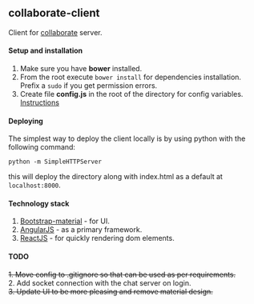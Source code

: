 ## collaborate-client

Client for [collaborate](https://github.com/Pranay92/collaborate) server.

#### Setup and installation

1. Make sure you have **bower** installed.
2. From the root execute ````bower install```` for dependencies installation. Prefix a ````sudo```` if you get permission errors.
3. Create file **config.js** in the root of the directory for config variables. [Instructions](https://github.com/Pranay92/collaborate-client/wiki/Config)

#### Deploying

The simplest way to deploy the client locally is by using python with the following command:

````python -m SimpleHTTPServer````

this will deploy the directory along with index.html as a default at ````localhost:8000````.

#### Technology stack

1. [Bootstrap-material](https://fezvrasta.github.io/bootstrap-material-design/) - for UI.
2. [AngularJS](angularjs.org) - as a primary framework.
3. [ReactJS](https://facebook.github.io/react/) - for quickly rendering dom elements.


#### TODO

~~1. Move config to .gitignore so that can be used as per requirements.~~   
2. Add socket connection with the chat server on login.   
~~3. Update UI to be more pleasing and remove material design.~~

